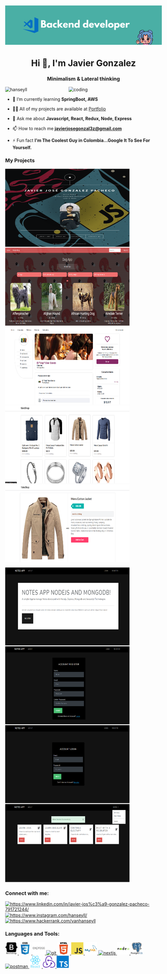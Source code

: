 ![MasterHead](https://github.com/hanseyll/hanseyll/blob/main/Imgs/cover.png)
<h1 align="center">Hi 👋, I'm Javier Gonzalez</h1>
<h3 align="center">Minimalism & Lateral thinking</h3>
<img align="right" alt="coding" width="300" src="https://i.pinimg.com/originals/f3/42/b9/f342b94c920d2b7bbf20cb8a63e52762.gif"/>


<p align="left"> <img src="https://komarev.com/ghpvc/?username=hanseyll&label=Profile%20views&color=0e75b6&style=flat" alt="hanseyll" /> </p>



- 🌱 I’m currently learning **SpringBoot, AWS**

- 👨‍💻 All of my projects are available at [Portfolio](https://website-deploy-mocha.vercel.app/)

- 💬 Ask me about **Javascript, React, Redux, Node, Express**

- 📫 How to reach me **javierjosegonzal3z@gmail.com**

- ⚡ Fun fact **I'm The Coolest Guy in Colombia…Google It To See For Yourself.**

<h3>My Projects</h3>

<p>
  <a><img src="https://github.com/hanseyll/hanseyll/blob/main/Imgs/P1.png" width="400px" height="250px"></a>
  <a><img src="https://github.com/hanseyll/hanseyll/blob/main/Imgs/P2.png" width="400px" height="250px"></a>
  <a><img src="https://github.com/hanseyll/hanseyll/blob/main/Imgs/P3.png" width="400px" height="250px"></a>
  <a><img src="https://github.com/hanseyll/hanseyll/blob/main/Imgs/P4.png" width="400px" height="250px"></a>
  <a><img src="https://github.com/hanseyll/hanseyll/blob/main/Imgs/P5.png" width="400px" height="250px"></a>
</p>
<p>
  <a><img src="https://github.com/hanseyll/hanseyll/blob/main/Imgs/firstSideNotesApp.png" width="400px" height="250px"></a>
  <a><img src="https://github.com/hanseyll/hanseyll/blob/main/Imgs/registerSideAppNotes.png" width="400px" height="250px"></a>
  <a><img src="https://github.com/hanseyll/hanseyll/blob/main/Imgs/loginSideAppNotes.png" width="400px" height="250px"></a>
  <a><img src="https://github.com/hanseyll/hanseyll/blob/main/Imgs/notesSidesAppNotes.png" width="400px" height="250px"></a>
</p>

<h3 align="left">Connect with me:</h3>
<p align="left">
<a href="https://www.linkedin.com/in/javier-jos%C3%A9-gonzalez-pacheco-791721244/" target="blank"><img align="center" src="https://raw.githubusercontent.com/rahuldkjain/github-profile-readme-generator/master/src/images/icons/Social/linked-in-alt.svg" alt="https://www.linkedin.com/in/javier-jos%c3%a9-gonzalez-pacheco-791721244/" height="30" width="40" /></a>
<a href="https://www.instagram.com/hanseyll/" target="blank"><img align="center" src="https://raw.githubusercontent.com/rahuldkjain/github-profile-readme-generator/master/src/images/icons/Social/instagram.svg" alt="https://www.instagram.com/hanseyll/" height="30" width="40" /></a>
<a href="https://www.hackerrank.com/vanhanseyll" target="blank"><img align="center" src="https://raw.githubusercontent.com/rahuldkjain/github-profile-readme-generator/master/src/images/icons/Social/hackerrank.svg" alt="https://www.hackerrank.com/vanhanseyll" height="30" width="40" /></a>
</p>

<h3 align="left">Languages and Tools:</h3>
<p align="left"> <a href="https://getbootstrap.com" target="_blank" rel="noreferrer"> <img src="https://raw.githubusercontent.com/devicons/devicon/master/icons/bootstrap/bootstrap-plain-wordmark.svg" alt="bootstrap" width="40" height="40"/> </a> <a href="https://www.w3schools.com/css/" target="_blank" rel="noreferrer"> <img src="https://raw.githubusercontent.com/devicons/devicon/master/icons/css3/css3-original-wordmark.svg" alt="css3" width="40" height="40"/> </a> <a href="https://expressjs.com" target="_blank" rel="noreferrer"> <img src="https://raw.githubusercontent.com/devicons/devicon/master/icons/express/express-original-wordmark.svg" alt="express" width="40" height="40"/> </a> <a href="https://git-scm.com/" target="_blank" rel="noreferrer"> <img src="https://www.vectorlogo.zone/logos/git-scm/git-scm-icon.svg" alt="git" width="40" height="40"/> </a> <a href="https://www.w3.org/html/" target="_blank" rel="noreferrer"> <img src="https://raw.githubusercontent.com/devicons/devicon/master/icons/html5/html5-original-wordmark.svg" alt="html5" width="40" height="40"/> </a> <a href="https://developer.mozilla.org/en-US/docs/Web/JavaScript" target="_blank" rel="noreferrer"> <img src="https://raw.githubusercontent.com/devicons/devicon/master/icons/javascript/javascript-original.svg" alt="javascript" width="40" height="40"/> </a> <a href="https://www.mysql.com/" target="_blank" rel="noreferrer"> <img src="https://raw.githubusercontent.com/devicons/devicon/master/icons/mysql/mysql-original-wordmark.svg" alt="mysql" width="40" height="40"/> </a> <a href="https://nextjs.org/" target="_blank" rel="noreferrer"> <img src="https://cdn.worldvectorlogo.com/logos/nextjs-2.svg" alt="nextjs" width="40" height="40"/> </a> <a href="https://nodejs.org" target="_blank" rel="noreferrer"> <img src="https://raw.githubusercontent.com/devicons/devicon/master/icons/nodejs/nodejs-original-wordmark.svg" alt="nodejs" width="40" height="40"/> </a> <a href="https://www.postgresql.org" target="_blank" rel="noreferrer"> <img src="https://raw.githubusercontent.com/devicons/devicon/master/icons/postgresql/postgresql-original-wordmark.svg" alt="postgresql" width="40" height="40"/> </a> <a href="https://postman.com" target="_blank" rel="noreferrer"> <img src="https://www.vectorlogo.zone/logos/getpostman/getpostman-icon.svg" alt="postman" width="40" height="40"/> </a> <a href="https://reactjs.org/" target="_blank" rel="noreferrer"> <img src="https://raw.githubusercontent.com/devicons/devicon/master/icons/react/react-original-wordmark.svg" alt="react" width="40" height="40"/> </a> <a href="https://redux.js.org" target="_blank" rel="noreferrer"> <img src="https://raw.githubusercontent.com/devicons/devicon/master/icons/redux/redux-original.svg" alt="redux" width="40" height="40"/> </a> <a href="https://www.typescriptlang.org/" target="_blank" rel="noreferrer"> <img src="https://raw.githubusercontent.com/devicons/devicon/master/icons/typescript/typescript-original.svg" alt="typescript" width="40" height="40"/> </a> </p>


